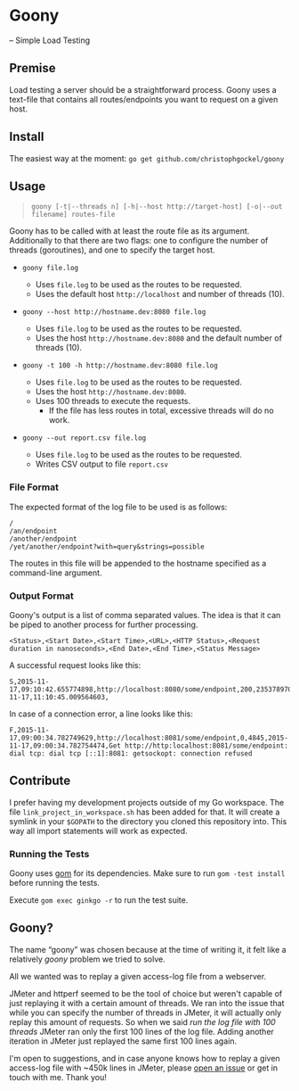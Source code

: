 # Goony

&ndash; Simple Load Testing


## Premise

Load testing a server should be a straightforward process.
Goony uses a text-file that contains all routes/endpoints you want to request on a given host.


## Install

The easiest way at the moment: `go get github.com/christophgockel/goony`


## Usage

> `goony [-t|--threads n] [-h|--host http://target-host] [-o|--out filename] routes-file`

Goony has to be called with at least the route file as its argument.
Additionally to that there are two flags: one to configure the number of threads (goroutines), and one to specify the target host.

- `goony file.log`
  - Uses `file.log` to be used as the routes to be requested.
  - Uses the default host `http://localhost` and number of threads (10).

- `goony --host http://hostname.dev:8080 file.log`
  - Uses `file.log` to be used as the routes to be requested.
  - Uses the host `http://hostname.dev:8080` and the default number of threads (10).

- `goony -t 100 -h http://hostname.dev:8080 file.log`
  - Uses `file.log` to be used as the routes to be requested.
  - Uses the host `http://hostname.dev:8080`.
  - Uses 100 threads to execute the requests.
    - If the file has less routes in total, excessive threads will do no work.

- `goony --out report.csv file.log`
  - Uses `file.log` to be used as the routes to be requested.
  - Writes CSV output to file `report.csv`

### File Format

The expected format of the log file to be used is as follows:

```
/
/an/endpoint
/another/endpoint
/yet/another/endpoint?with=query&strings=possible
```

The routes in this file will be appended to the hostname specified as a command-line argument.


### Output Format

Goony's output is a list of comma separated values.
The idea is that it can be piped to another process for further processing.

```
<Status>,<Start Date>,<Start Time>,<URL>,<HTTP Status>,<Request duration in nanoseconds>,<End Date>,<End Time>,<Status Message>
```

A successful request looks like this:

```
S,2015-11-17,09:10:42.655774898,http://localhost:8080/some/endpoint,200,2353789705,2015-11-17,11:10:45.009564603,
```

In case of a connection error, a line looks like this:

```
F,2015-11-17,09:00:34.782749629,http://localhost:8081/some/endpoint,0,4845,2015-11-17,09:00:34.782754474,Get http://http:localhost:8081/some/endpoint: dial tcp: dial tcp [::1]:8081: getsockopt: connection refused
```


## Contribute

I prefer having my development projects outside of my Go workspace.
The file `link_project_in_workspace.sh` has been added for that.
It will create a symlink in your `$GOPATH` to the directory you cloned this repository into.
This way all import statements will work as expected.

### Running the Tests

Goony uses [gom](https://github.com/mattn/gom) for its dependencies.
Make sure to run `gom -test install` before running the tests.

Execute `gom exec ginkgo -r` to run the test suite.


## Goony?

The name &ldquo;goony&rdquo; was chosen because at the time of writing it, it felt like a relatively _goony_ problem we tried to solve.

All we wanted was to replay a given access-log file from a webserver.

JMeter and httperf seemed to be the tool of choice but weren't capable of just replaying it with a certain amount of threads.
We ran into the issue that while you can specify the number of threads in JMeter, it will actually only replay this amount of requests.
So when we said _run the log file with 100 threads_ JMeter ran only the first 100 lines of the log file.
Adding another iteration in JMeter just replayed the same first 100 lines again.

I'm open to suggestions, and in case anyone knows how to replay a given access-log file with ~450k lines in JMeter, please [open an issue](https://github.com/christophgockel/goony/issues) or get in touch with me. Thank you!
